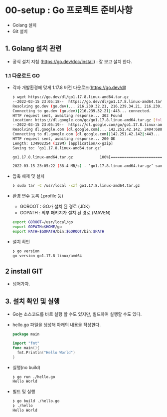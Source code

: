 # 00-setup : Go 프로젝트 준비사항

- Golang 설치
- Git 설치

## 1. Golang 설치 관련

- 공식 설치 지침 (<https://go.dev/doc/install>) : 잘 보고 설치 한다.
  
### 1.1 다운로드 GO

- 각자 개발환경에 맞게 1.17.8 버전 다운로드(<https://go.dev/dl>)

    ```sh
    ❯ wget https://go.dev/dl/go1.17.8.linux-amd64.tar.gz
    --2022-03-15 23:05:18--  https://go.dev/dl/go1.17.8.linux-amd64.tar.gz
    Resolving go.dev (go.dev)... 216.239.32.21, 216.239.34.21, 216.239.36.21, ...
    Connecting to go.dev (go.dev)|216.239.32.21|:443... connected.
    HTTP request sent, awaiting response... 302 Found
    Location: https://dl.google.com/go/go1.17.8.linux-amd64.tar.gz [following]
    --2022-03-15 23:05:19--  https://dl.google.com/go/go1.17.8.linux-amd64.tar.gz
    Resolving dl.google.com (dl.google.com)... 142.251.42.142, 2404:6800:4004:821::200e
    Connecting to dl.google.com (dl.google.com)|142.251.42.142|:443... connected.
    HTTP request sent, awaiting response... 200 OK
    Length: 134902354 (129M) [application/x-gzip]
    Saving to: ‘go1.17.8.linux-amd64.tar.gz’

    go1.17.8.linux-amd64.tar.gz            100%[=========================================================================>] 128.65M  40.1MB/s    in 3.3s    

    2022-03-15 23:05:22 (38.4 MB/s) - ‘go1.17.8.linux-amd64.tar.gz’ saved [134902354/134902354]
    ```

- 압축 해제 및 설치
  
  ```sh
  ❯ sudo tar -C /usr/local -xzf go1.17.8.linux-amd64.tar.gz
  ```

- 환경 변수 등록 (.profile 등)
  - GOROOT : GO가 설치 된 경로 (JDK)
  - GOPATH : 외부 패키지가 설치 된 경로 (MAVEN)
  
  ```sh
  export GOROOT=/usr/local/go
  export GOPATH=$HOME/go
  export PATH=$GOPATH/bin:$GOROOT/bin:$PATH
  ```

- 설치 확인

  ```sh
  ❯ go version
  go version go1.17.8 linux/amd64
  ```

## 2 install GIT

- 넘어가자.

## 3. 설치 확인 및 실행

- Go는 소스코드를 바로 실행 할 수도 있지만, 빌드하여 실행할 수도 있다.

- hello.go 파일을 생성해 아래의 내용을 작성한다.
  
  ```go
  package main
  
  import "fmt"
  func main(){
    fmt.Println("Hello World")
  }
  ```

- 실행(no build)
  
  ```sh
  ❯ go run ./hello.go
  Hello World
  ```

- 빌드 및 실행
  
  ```sh
  ❯ go build ./hello.go
  ❯ ./hello
  Hello World
  ```
  
